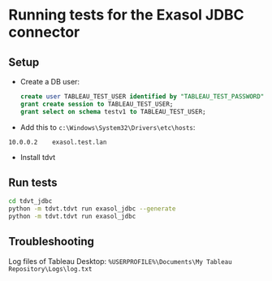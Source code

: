 # Running tests for the Exasol JDBC connector

## Setup

* Create a DB user:

    ```sql
    create user TABLEAU_TEST_USER identified by "TABLEAU_TEST_PASSWORD";
    grant create session to TABLEAU_TEST_USER;
    grant select on schema testv1 to TABLEAU_TEST_USER;
    ```

* Add this to `c:\Windows\System32\Drivers\etc\hosts`:

```
10.0.0.2    exasol.test.lan
```

* Install tdvt


## Run tests

```bash
cd tdvt_jdbc
python -m tdvt.tdvt run exasol_jdbc --generate
python -m tdvt.tdvt run exasol_jdbc
```

## Troubleshooting

Log files of Tableau Desktop: `%USERPROFILE%\Documents\My Tableau Repository\Logs\log.txt`
